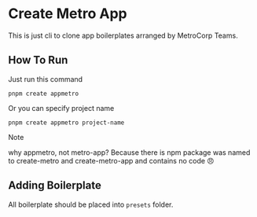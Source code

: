 # Create Metro App
This is just cli to clone app boilerplates arranged by MetroCorp Teams.
## How To Run
Just run this command 
```
pnpm create appmetro
```

Or you can specify project name
```
pnpm create appmetro project-name
```

> [!NOTE]
> why appmetro, not metro-app? Because there is npm package was named to create-metro and create-metro-app and contains no code 😠

## Adding Boilerplate
All boilerplate should be placed into `presets` folder.
